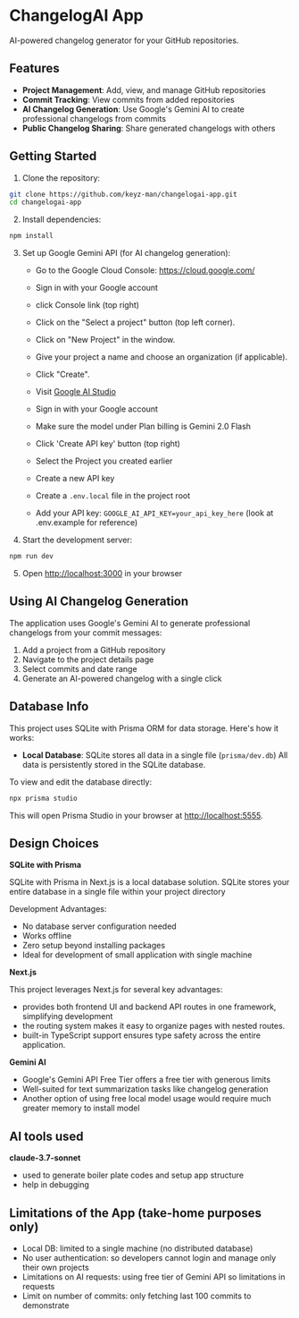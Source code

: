 # ChangelogAI App

AI-powered changelog generator for your GitHub repositories.

## Features

- **Project Management**: Add, view, and manage GitHub repositories
- **Commit Tracking**: View commits from added repositories
- **AI Changelog Generation**: Use Google's Gemini AI to create professional changelogs from commits
- **Public Changelog Sharing**: Share generated changelogs with others

## Getting Started

1. Clone the repository:
```bash
git clone https://github.com/keyz-man/changelogai-app.git
cd changelogai-app
```

2. Install dependencies:
```bash
npm install
```

3. Set up Google Gemini API (for AI changelog generation):
   - Go to the Google Cloud Console: https://cloud.google.com/
   - Sign in with your Google account
   - click Console link (top right)
   - Click on the "Select a project" button (top left corner). 
   - Click on "New Project" in the window. 
   - Give your project a name and choose an organization (if applicable). 
   - Click "Create".

   - Visit [Google AI Studio](https://makersuite.google.com/app/apikey)
   - Sign in with your Google account
   - Make sure the model under Plan billing is Gemini 2.0 Flash
   - Click 'Create API key' button (top right)
   - Select the Project you created earlier
   - Create a new API key
   - Create a `.env.local` file in the project root
   - Add your API key: `GOOGLE_AI_API_KEY=your_api_key_here` (look at .env.example for reference)

4. Start the development server:
```bash
npm run dev
```

5. Open [http://localhost:3000](http://localhost:3000) in your browser

## Using AI Changelog Generation

The application uses Google's Gemini AI to generate professional changelogs from your commit messages:

1. Add a project from a GitHub repository
2. Navigate to the project details page
3. Select commits and date range
4. Generate an AI-powered changelog with a single click

## Database Info

This project uses SQLite with Prisma ORM for data storage. Here's how it works:

- **Local Database**: SQLite stores all data in a single file (`prisma/dev.db`)
All data is persistently stored in the SQLite database.

To view and edit the database directly:

```bash
npx prisma studio
```

This will open Prisma Studio in your browser at [http://localhost:5555](http://localhost:5555). 

## Design Choices

**SQLite with Prisma**

SQLite with Prisma in Next.js is a local database solution. SQLite stores your entire database in a single file within your project directory

Development Advantages:
- No database server configuration needed
- Works offline
- Zero setup beyond installing packages
- Ideal for development of small application with single machine

**Next.js**

This project leverages Next.js for several key advantages:
- provides both frontend UI and backend API routes in one framework, simplifying development
- the routing system makes it easy to organize pages with nested routes.
- built-in TypeScript support ensures type safety across the entire application.

**Gemini AI**

- Google's Gemini API Free Tier offers a free tier with generous limits
- Well-suited for text summarization tasks like changelog generation
- Another option of using free local model usage would require much greater memory to install model

## AI tools used

**claude-3.7-sonnet**

- used to generate boiler plate codes and setup app structure
- help in debugging

## Limitations of the App (take-home purposes only)

- Local DB: limited to a single machine (no distributed database)
- No user authentication: so developers cannot login and manage only their own projects
- Limitations on AI requests: using free tier of Gemini API so limitations in requests
- Limit on number of commits: only fetching last 100 commits to demonstrate